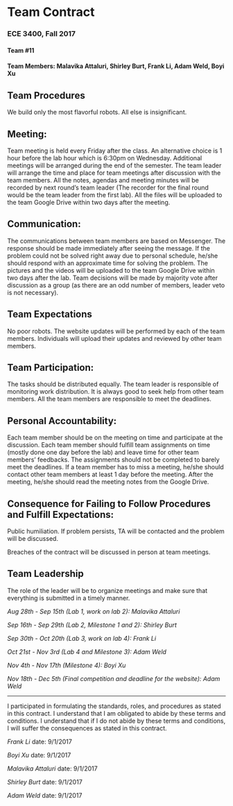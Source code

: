 # Team Contract
### ECE 3400, Fall 2017
#### Team #11
#### Team Members: Malavika Attaluri, Shirley Burt, Frank Li, Adam Weld, Boyi Xu

## Team Procedures
We build only the most flavorful robots. All else is insignificant.

## Meeting:
Team meeting is held every Friday after the class. An alternative choice is 1 hour before the lab hour which is 6:30pm on Wednesday. Additional meetings will be arranged during the end of the semester.
The team leader will arrange the time and place for team meetings after discussion with the team members.
All the notes, agendas and meeting minutes will be recorded by next round’s team leader (The recorder for the final round would be the team leader from the first lab). All the files will be uploaded to the team Google Drive within two days after the meeting.

## Communication:
The communications between team members are based on Messenger. The response should be made immediately after seeing the message. If the problem could not be solved right away due to personal schedule, he/she should respond with an approximate time for solving the problem.
The pictures and the videos will be uploaded to the team Google Drive within two days after the lab.
Team decisions will be made by majority vote after discussion as a group (as there are an odd number of members, leader veto is not necessary).

## Team Expectations
No poor robots.
The website updates will be performed by each of the team members. Individuals will upload their updates and reviewed by other team members.

## Team Participation:
The tasks should be distributed equally. The team leader is responsible of monitoring work distribution.
It is always good to seek help from other team members.
All the team members are responsible to meet the deadlines.

## Personal Accountability:
Each team member should be on the meeting on time and participate at the discussion.
Each team member should fulfill team assignments on time (mostly done one day before the lab) and leave time for other team members’ feedbacks. The assignments should not be completed to barely meet the deadlines.
If a team member has to miss a meeting, he/she should contact other team members at least 1 day before the meeting. After the meeting, he/she should read the meeting notes from the Google Drive.

## Consequence for Failing to Follow Procedures and Fulfill Expectations:
  Public humiliation. If problem persists, TA will be contacted and the problem will be discussed.

Breaches of the contract will be discussed in person at team meetings. 

## Team Leadership

The role of the leader will be to organize meetings and make sure that everything is submitted in a timely manner.

*Aug 28th - Sep 15th (Lab 1, work on lab 2): Malavika Attaluri*

*Sep 16th - Sep 29th (Lab 2, Milestone 1 and 2): Shirley Burt*

*Sep 30th - Oct 20th (Lab 3, work on lab 4): Frank Li*

*Oct 21st - Nov 3rd (Lab 4 and Milestone 3): Adam Weld*

*Nov 4th - Nov 17th (Milestone 4): Boyi Xu*

*Nov 18th - Dec 5th (Final competition and deadline for the website): Adam Weld*

______________________________________________________________________________
I participated in formulating the standards, roles, and procedures as stated in this contract.
I understand that I am obligated to abide by these terms and conditions.
I understand that if I do not abide by these terms and conditions, I will suffer the consequences as stated in this contract.

*Frank Li*                    date: 9/1/2017

*Boyi Xu*                     date: 9/1/2017

*Malavika Attaluri*           date: 9/1/2017

*Shirley Burt*                date: 9/1/2017

*Adam Weld*                   date: 9/1/2017
